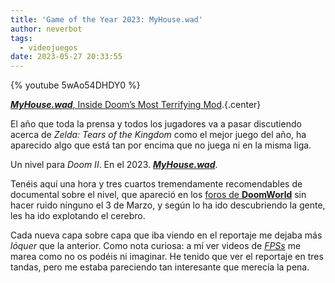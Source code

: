 ```yaml
---
title: 'Game of the Year 2023: MyHouse.wad'
author: neverbot
tags:
  - videojuegos
date: 2023-05-27 20:33:55
---
```


{% youtube 5wAo54DHDY0 %}

[***MyHouse.wad***, Inside Doom’s Most Terrifying Mod](https://www.youtube.com/watch?v=5wAo54DHDY0).{.center}

El año que toda la prensa y todos los jugadores va a pasar discutiendo acerca de *Zelda: Tears of the Kingdom* como el mejor juego del año, ha aparecido algo que está tan por encima que no juega ni en la misma liga. 

Un nivel para *Doom II*. En el 2023. [***MyHouse.wad***](https://www.youtube.com/watch?v=5wAo54DHDY0).

Tenéis aquí una hora y tres cuartos tremendamente recomendables de documental sobre el nivel, que apareció en los [foros de **DoomWorld**](https://www.doomworld.com/forum/topic/134292-myhousewad/) sin hacer ruido ninguno el 3 de Marzo, y según lo ha ido descubriendo la gente, les ha ido explotando el cerebro.

Cada nueva capa sobre capa que iba viendo en el reportaje me dejaba más *lóquer* que la anterior. Como nota curiosa: a mí ver videos de [*FPSs*](https://en.wikipedia.org/wiki/First-person_shooter) me marea como no os podéis ni imaginar. He tenido que ver el reportaje en tres tandas, pero me estaba pareciendo tan interesante que merecía la pena.
